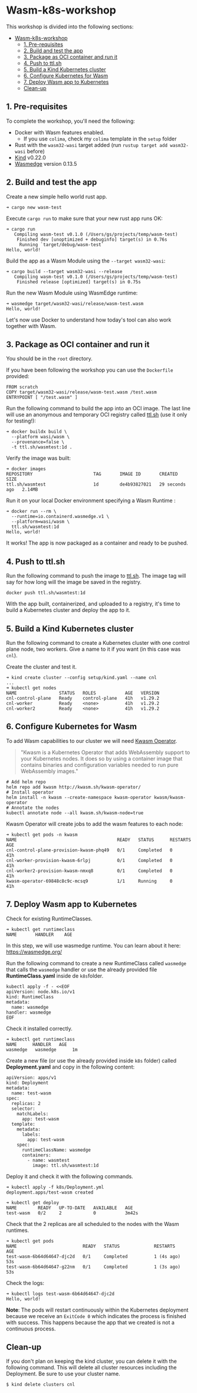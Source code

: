 # Wasm-k8s-workshop

This workshop is divided into the following sections:
- [Wasm-k8s-workshop](#wasm-k8s-workshop)
  - [1. Pre-requisites](#1-pre-requisites)
  - [2. Build and test the app](#2-build-and-test-the-app)
  - [3. Package as OCI container and run it](#3-package-as-oci-container-and-run-it)
  - [4. Push to ttl.sh](#4-push-to-ttlsh)
  - [5. Build a Kind Kubernetes cluster](#5-build-a-kind-kubernetes-cluster)
  - [6. Configure Kubernetes for Wasm](#6-configure-kubernetes-for-wasm)
  - [7. Deploy Wasm app to Kubernetes](#7-deploy-wasm-app-to-kubernetes)
  - [Clean-up](#clean-up)

## 1. Pre-requisites

To complete the workshop, you'll need the following:

- Docker with Wasm features enabled.
  - If you use `colima`, check my `colima` template in the `setup` folder
- Rust with the `wasm32-wasi` target added (run `rustup target add wasm32-wasi` before)
- [Kind](https://kind.sigs.k8s.io/docs/user/quick-start/) v0.22.0
- [Wasmedge](https://wasmedge.org/docs/start/overview) version 0.13.5

## 2. Build and test the app

Create a new simple hello world rust app.

```
➜ cargo new wasm-test
```

Execute `cargo run` to make sure that your new rust app runs OK:

```
➜ cargo run
   Compiling wasm-test v0.1.0 (/Users/gs/projects/temp/wasm-test)
    Finished dev [unoptimized + debuginfo] target(s) in 0.76s
     Running `target/debug/wasm-test`
Hello, world!
```

Build the app as a Wasm Module using the `--target wasm32-wasi`:

```
➜ cargo build --target wasm32-wasi --release
   Compiling wasm-test v0.1.0 (/Users/gs/projects/temp/wasm-test)
    Finished release [optimized] target(s) in 0.75s
```

Run the new Wasm Module using WasmEdge runtime:

```
➜ wasmedge target/wasm32-wasi/release/wasm-test.wasm
Hello, world!
```

Let's now use Docker to understand how today's tool can also work together with Wasm.


## 3. Package as OCI container and run it

You should be in the `root` directory.

If you have been following the workshop you can use the `Dockerfile` provided:

```
FROM scratch
COPY target/wasm32-wasi/release/wasm-test.wasm /test.wasm
ENTRYPOINT [ "/test.wasm" ]
```

Run the following command to build the app into an OCI image. The last line will use an anonymous and temporary OCI registry called [ttl.sh](https://ttl.sh) (use it only for testing!):

```
➜ docker buildx build \
  --platform wasi/wasm \
  --provenance=false \
  -t ttl.sh/wasmtest:1d .
```

Verify the image was built:

```
➜ docker images
REPOSITORY                       TAG       IMAGE ID       CREATED          SIZE
ttl.sh/wasmtest                  1d        de4b93827021   29 seconds ago   2.14MB
```

Run it on your local Docker environment specifying a Wasm Runtime :

```
➜ docker run --rm \
  --runtime=io.containerd.wasmedge.v1 \
  --platform=wasi/wasm \
  ttl.sh/wasmtest:1d
Hello, world!
```

It works! The app is now packaged as a container and ready to be pushed.

## 4. Push to ttl.sh

Run the following command to push the image to [ttl.sh](https://ttl.sh). The image tag will say for how long will the image be saved in the registry.

```
docker push ttl.sh/wasmtest:1d
```

With the app built, containerized, and uploaded to a registry, it's time to build a Kubernetes cluster and deploy the app to it.

## 5. Build a Kind Kubernetes cluster

Run the following command to create a Kubernetes cluster with one control plane node, two workers. Give a name to it if you want (in this case was `cnl`).

Create the cluster and test it.

```
➜ kind create cluster --config setup/kind.yaml --name cnl
...
➜ kubectl get nodes
NAME                STATUS   ROLES           AGE   VERSION
cnl-control-plane   Ready    control-plane   41h   v1.29.2
cnl-worker          Ready    <none>          41h   v1.29.2
cnl-worker2         Ready    <none>          41h   v1.29.2
```

## 6. Configure Kubernetes for Wasm

To add Wasm capabilities to our cluster we will need [Kwasm Operator](https://kwasm.sh/).
>"Kwasm is a Kubernetes Operator that adds WebAssembly support to your Kubernetes nodes. It does so by using a container image that contains binaries and configuration variables needed to run pure WebAssembly images."

```
# Add helm repo
helm repo add kwasm http://kwasm.sh/kwasm-operator/
# Install operator
helm install -n kwasm --create-namespace kwasm-operator kwasm/kwasm-operator
# Annotate the nodes
kubectl annotate node --all kwasm.sh/kwasm-node=true
```

Kwasm Operator will create jobs to add the wasm features to each node:

```
➜ kubectl get pods -n kwasm
NAME                                      READY   STATUS      RESTARTS   AGE
cnl-control-plane-provision-kwasm-phq49   0/1     Completed   0          41h
cnl-worker-provision-kwasm-6rlpj          0/1     Completed   0          41h
cnl-worker2-provision-kwasm-nmxq8         0/1     Completed   0          41h
kwasm-operator-69848c8c9c-mcsq9           1/1     Running     0          41h
```

## 7. Deploy Wasm app to Kubernetes

Check for existing RuntimeClasses.

```
➜ kubectl get runtimeclass
NAME       HANDLER    AGE
```
In this step, we will use wasmedge runtime. You can learn about it here: https://wasmedge.org/

Run the following command to create a new RuntimeClass called `wasmedge` that calls the `wasmedge` handler or use the already provided file **RuntimeClass.yaml** inside de `k8s`folder.

```
kubectl apply -f - <<EOF
apiVersion: node.k8s.io/v1
kind: RuntimeClass
metadata:
  name: wasmedge
handler: wasmedge
EOF
```

Check it installed correctly.

```
➜ kubectl get runtimeclass
NAME      HANDLER   AGE
wasmedge   wasmedge      1m
```

Create a new file (or use the already provided inside `k8s` folder) called **Deployment.yaml** and copy in the following content:

```
apiVersion: apps/v1
kind: Deployment
metadata:
  name: test-wasm
spec:
  replicas: 2
  selector:
    matchLabels:
      app: test-wasm
  template:
    metadata:
      labels:
        app: test-wasm
    spec:
      runtimeClassName: wasmedge
      containers:
        - name: wasmtest
          image: ttl.sh/wasmtest:1d
```

Deploy it and check it with the following commands.

```
➜ kubectl apply -f k8s/Deployment.yml
deployment.apps/test-wasm created

➜ kubectl get deploy
NAME        READY   UP-TO-DATE   AVAILABLE   AGE
test-wasm   0/2     2            0           3m42s
```

Check that the 2 replicas are all scheduled to the nodes with the Wasm runtimes.

```
➜ kubectl get pods
NAME                         READY   STATUS             RESTARTS     AGE
test-wasm-6b64d64647-djc2d   0/1     Completed          1 (4s ago)   53s
test-wasm-6b64d64647-g22nm   0/1     Completed          1 (3s ago)   53s
```

Check the logs:

```
➜ kubectl logs test-wasm-6b64d64647-djc2d
Hello, world!
```

**Note**: The pods will restart continuously within the Kubernetes deployment because we receive an `ExitCode 0` which indicates the process is finished with success. This happens because the app that we created is not a continuous process.


## Clean-up

If you don't plan on keeping the kind cluster, you can delete it with the following command. This will delete all cluster resources including the Deployment. Be sure to use your cluster name.

```
$ kind delete clusters cnl
```
